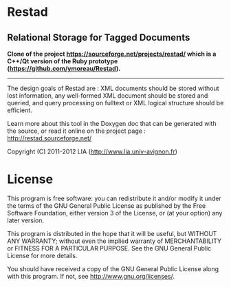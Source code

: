 # Restad #
## Relational Storage for Tagged Documents ##


**Clone of the project https://sourceforge.net/projects/restad/ which is a C++/Qt version of the Ruby prototype (https://github.com/ymoreau/Restad).**

* * *

The design goals of Restad are : XML documents should be stored without lost information, any well-formed XML document should be stored and queried, and query processing on fulltext or XML logical structure should be efficient.

Learn more about this tool in the Doxygen doc that can be generated with the source, or read it online on the project page :
http://restad.sourceforge.net/

Copyright (C) 2011-2012 LIA (http://www.lia.univ-avignon.fr)

License
=======

This program is free software: you can redistribute it and/or modify
it under the terms of the GNU General Public License as published by
the Free Software Foundation, either version 3 of the License, or
(at your option) any later version.

This program is distributed in the hope that it will be useful,
but WITHOUT ANY WARRANTY; without even the implied warranty of
MERCHANTABILITY or FITNESS FOR A PARTICULAR PURPOSE.  See the
GNU General Public License for more details.

You should have received a copy of the GNU General Public License
along with this program.  If not, see <http://www.gnu.org/licenses/>.

